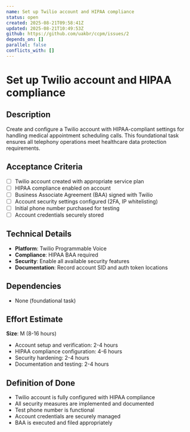 ```yaml
---
name: Set up Twilio account and HIPAA compliance
status: open
created: 2025-08-21T09:58:41Z
updated: 2025-08-21T10:49:53Z
github: https://github.com/uakbr/ccpm/issues/2
depends_on: []
parallel: false
conflicts_with: []
---
```


# Set up Twilio account and HIPAA compliance

## Description
Create and configure a Twilio account with HIPAA-compliant settings for handling medical appointment scheduling calls. This foundational task ensures all telephony operations meet healthcare data protection requirements.

## Acceptance Criteria
- [ ] Twilio account created with appropriate service plan
- [ ] HIPAA compliance enabled on account
- [ ] Business Associate Agreement (BAA) signed with Twilio
- [ ] Account security settings configured (2FA, IP whitelisting)
- [ ] Initial phone number purchased for testing
- [ ] Account credentials securely stored

## Technical Details
- **Platform**: Twilio Programmable Voice
- **Compliance**: HIPAA BAA required
- **Security**: Enable all available security features
- **Documentation**: Record account SID and auth token locations

## Dependencies
- None (foundational task)

## Effort Estimate
**Size**: M (8-16 hours)
- Account setup and verification: 2-4 hours
- HIPAA compliance configuration: 4-6 hours
- Security hardening: 2-4 hours
- Documentation and testing: 2-4 hours

## Definition of Done
- Twilio account is fully configured with HIPAA compliance
- All security measures are implemented and documented
- Test phone number is functional
- Account credentials are securely managed
- BAA is executed and filed appropriately

